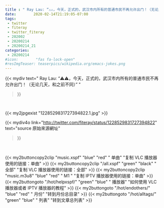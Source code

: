 ```yaml
---
title : " Ray Lau: “⚠️⚠️，今天，正式的，武汉市内所有的普通市民不再允许出门！（无论几天，和之前不同）”  "
date:        2020-02-14T21:19:05-07:00
tags:
 - twitter
 - fiteray
 - twitter_fiteray
 - 202002
 - 20200214
 - 20200214_21
categories:
 - 20200214
#icon:        "fas fa-lock-open"
#resImgTeaser: teaserpics/wikipedia.org/emacs-jokes.png
---
```


{{< mydiv text=" Ray Lau: “⚠️⚠️，今天，正式的，武汉市内所有的普通市民不再允许出门！（无论几天，和之前不同）”  "
>}}
<br>


 {{< my2jpgexist "1228529831727394822.1.jpg" >}}<br> 



{{< mydiv4o link="http://twitter.com/fiteray/status/1228529831727394822"
text="source 原始來源網址"
>}}


<br>



{{< my2buttoncopy2clip "music.xspf"        "blue"   "red"    " 单曲"  "复制 VLC 播放器使用的链接：单曲" >}} {{< my2buttoncopy2clip "/all.xspf"         "green"  "black"  " 全部"  "复制 VLC 播放器使用的链接：全部" >}} {{< my2buttoncopy2clip "music.m3u8"        "blue"   "red"    " M1 "    "复制 IPTV 播放器使用的链接：单曲" >}} {{< my2buttongoto      "/hot/helpxspf/"    "green"  "blue"   " 播放器" "如何使用 VLC 播放器或者 IPTV 播放器的教程" >}} {{< my2buttongoto      "/hot/endothers/"   "blue"   "red"    " 月份"   "转到月份总目录" >}} {{< my2buttongoto      "/hot/alltags/"     "green"  "blue"   " 列表"   "转到文章总列表" >}} 
